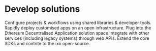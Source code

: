 # Develop solutions

Configure projects & workflows using shared libraries & developer tools. Rapidly deploy customised apps on an open infrastructure. Plug into the Ethereum Decentralised Application solution space Integrate with other services \(including legacy systems\) through web APIs. Extend the core SDKs and contrite to the ixo open-source.

